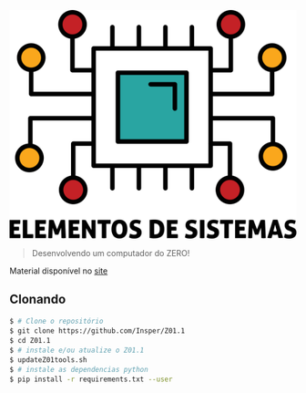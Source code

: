 [![](icon-elementos.png)](https://github.com/Insper/Z01.1/wiki)

> Desenvolvendo um computador do ZERO!

Material disponível no [site](https://insper.github.io/Z01.1/)

## Clonando

``` bash
$ # Clone o repositório
$ git clone https://github.com/Insper/Z01.1
$ cd Z01.1
$ # instale e/ou atualize o Z01.1
$ updateZ01tools.sh
$ # instale as dependencias python
$ pip install -r requirements.txt --user
```
